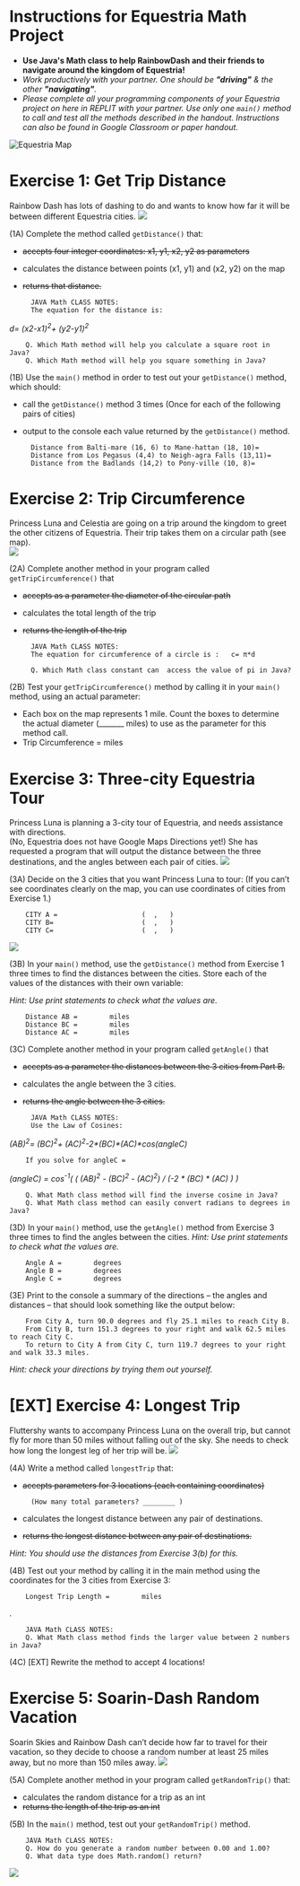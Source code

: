 # Instructions for Equestria Math Project

* **Use Java's Math class to help RainbowDash and their friends to navigate around the kingdom of Equestria!**
* _Work productively with your partner.  One should be **"driving"** & the other **"navigating"**._
* _Please complete all your programming components of your Equestria project on here in REPLIT with your partner.  Use only one ```main()``` method to call and test all the methods described in the handout.  Instructions can also be found in Google Classroom or paper handout._
 

 ![Equestria Map](assets/EquestriaMap.png)



# Exercise 1: Get Trip Distance
Rainbow Dash has lots of dashing to do and wants to know how far it will be between different Equestria cities.
![](assets/x1.png)

(1A) Complete the method called ```getDistance()``` that:
* ~~accepts four integer coordinates: x1, y1, x2, y2 as parameters~~
* calculates the distance between points (x1, y1) and (x2, y2) on the map
* ~~returns that distance.~~

		JAVA Math CLASS NOTES:
		The equation for the distance is:
_d= (x2-x1)<sup>2</sup>+ (y2-y1)<sup>2</sup>_
		
		Q. Which Math method will help you calculate a square root in Java?  
		Q. Which Math method will help you square something in Java?


(1B) Use the  ```main()``` method in order to test out your ```getDistance()``` method, which should:
* call the ```getDistance()``` method 3 times (Once for each of the following pairs of cities)
* output to the console each value returned by the ```getDistance()``` method. 

		Distance from Balti-mare (16, 6) to Mane-hattan (18, 10)=				
		Distance from Los Pegasus (4,4) to Neigh-agra Falls (13,11)=			
		Distance from the Badlands (14,2) to Pony-ville (10, 8)=				


# Exercise 2: Trip Circumference
Princess Luna and Celestia are going on a trip around the kingdom to greet the other citizens of Equestria.  Their trip takes them on a circular path (see map).  
![](assets/x2.png)

(2A) Complete another method in your program called ```getTripCircumference()``` that
* ~~accepts as a parameter the diameter of the circular path~~
* calculates the total length of the trip
* ~~returns the length of the trip~~

		JAVA Math CLASS NOTES:
		The equation for circumference of a circle is :   c= π*d
		
		Q. Which Math class constant can  access the value of pi in Java?  


(2B) Test your ```getTripCircumference()``` method by calling it in your ```main()``` method, using an actual parameter:
* Each box on the map represents 1 mile.  Count the boxes to determine the actual diameter (_______ miles) to use as the parameter for this method call.
* Trip Circumference =			 miles


# Exercise 3: Three-city Equestria Tour
Princess Luna is planning a 3-city tour of Equestria, and needs assistance with directions.  
(No, Equestria does not have Google Maps Directions yet!)  She has requested a program that will output the distance between the three destinations, and the angles between each pair of cities.
![](assets/x3.png)

(3A) Decide on the 3 cities that you want Princess Luna to tour:
(If you can’t see coordinates clearly on the map, you can use coordinates of cities from Exercise 1.)

		CITY A = 					 (	, 	)
		CITY B= 					 (	, 	)
		CITY C= 					 (	, 	)

![](assets/tri.png)

(3B) In your ```main()``` method, use the ```getDistance()``` method from Exercise 1 three times to find the distances between the cities. Store each of the values of the distances with their own variable:

_Hint: Use print statements to check what the values are._

		Distance AB = 		 miles
		Distance BC = 		 miles
		Distance AC = 		 miles

(3C) Complete another method in your program called ```getAngle()``` that 
* ~~accepts as a parameter the distances between the 3 cities from Part B.~~
* calculates the angle between the 3 cities.
* ~~returns the angle between the 3 cities.~~

		JAVA Math CLASS NOTES:
		Use the Law of Cosines:
_(AB)<sup>2</sup>= (BC)<sup>2</sup>+ (AC)<sup>2</sup>-2*(BC)*(AC)*cos(angleC)_
		
		If you solve for angleC =    
_(angleC) = cos<sup>-1</sup>( ( (AB)<sup>2</sup> - (BC)<sup>2</sup> - (AC)<sup>2</sup>) / (-2 * (BC) * (AC) ) )_

		Q. What Math class method will find the inverse cosine in Java?  
		Q. What Math class method can easily convert radians to degrees in Java?  

(3D) In your  ```main()``` method, use the ```getAngle()``` method from Exercise 3 three times to find the angles between the cities.
_Hint: Use print statements to check what the values are._

		Angle A = 		 degrees
		Angle B = 		 degrees
		Angle C = 		 degrees
(3E) Print to the console a summary of the directions – the angles and distances – that should look something like the output below:

		From City A, turn 90.0 degrees and fly 25.1 miles to reach City B.
		From City B, turn 151.3 degrees to your right and walk 62.5 miles to reach City C.
		To return to City A from City C, turn 119.7 degrees to your right and walk 33.3 miles.

_Hint: check your directions by trying them out yourself._


# [EXT] Exercise 4: Longest Trip 
Fluttershy wants to accompany Princess Luna on the overall trip, but cannot fly for more than 50 miles without falling out of the sky.  She needs to check how long the longest leg of her trip will be.
![](assets/x4.png)


(4A) Write a method called ```longestTrip``` that:
* ~~accepts parameters for 3 locations (each containing coordinates)~~

		(How many total parameters? ________ )

* calculates  the longest distance between any pair of destinations.
* ~~returns the longest distance between any pair of destinations.~~

_Hint: You should use the distances from Exercise 3(b) for this._

(4B) Test out your method by calling it in the main method using the coordinates for the 3 cities from Exercise 3:

		Longest Trip Length = 		 miles
.

		JAVA Math CLASS NOTES:
		Q. What Math class method finds the larger value between 2 numbers in Java? 


(4C) [EXT] Rewrite the method to accept 4 locations!


# Exercise 5: Soarin-Dash Random Vacation
Soarin Skies and Rainbow Dash can’t decide how far to travel for their vacation, so they decide to choose a random number at least 25 miles away, but no more than 150 miles away.
![](assets/x5.png)


(5A) Complete another method in your program called ```getRandomTrip()``` that:
* calculates the random distance for a trip as an int
* ~~returns the length of the trip as an int~~

(5B) In the  ```main()``` method, test out your ```getRandomTrip()``` method.

		JAVA Math CLASS NOTES:
		Q. How do you generate a random number between 0.00 and 1.00?  	
		Q. What data type does Math.random() return?

![](assets/rando.png)











